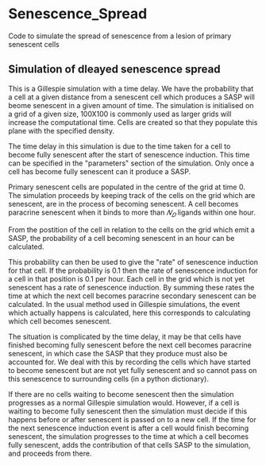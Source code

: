 # Senescence_Spread
Code to simulate the spread of senescence from a lesion of primary senescent cells


## Simulation of dleayed senescence spread 

This is a Gillespie simulation with a time delay. We have the probability that a cell at a given distance from a senescent cell which produces a SASP will beome senescent in a given amount of time. The simulation is initialised on a grid of a given size, 100X100 is commonly used as larger grids will increase the computational time. Cells are created so that they populate this plane with the specified density.

The time delay in this simulation is due to the time taken for a cell to become fully senescent after the start of senescence induction. This time can be specified in the "parameters" section of the simulation. Only once a cell has become fully senescent can it produce a SASP.

Primary senescent cells are populated in the centre of the grid at time 0. The simulation proceeds by keeping track of the cells on the grid which are senescent, are in the process of becoming senescent. A cell becomes paracrine senescent when it binds to more than  $𝑁_𝐷$ ligands within one hour.

From the postition of the cell in relation to the cells on the grid which emit a SASP, the probability of a cell becoming senescent in an hour can be calculated.

This probability can then be used to give the "rate" of senescence induction for that cell. If the probability is 0.1 then the rate of senescence induction for a cell in that position is 0.1 per hour. Each cell in the grid which is not yet senescent has a rate of senescence induction. By summing these rates the time at which the next cell becomes paracrine secondary senescent can be calculated. In the usual method used in Gillespie simulations, the event which actually happens is calculated, here this corresponds to calculating which cell becomes senescent.

The situation is complicated by the time delay, it may be that cells have finished becoming fully senescent before the next cell becomes paracrine senescent, in which case the SASP that they produce must also be accounted for. We deal with this by recording the cells which have started to become senescent but are not yet fully senescent and so cannot pass on this senescence to surrounding cells (in a python dictionary).

If there are no cells waiting to become senescent then the simulation progresses as a normal Gillespie simulation would. However, if a cell is waiting to become fully senescent then the simulation must decide if this happens before or after senescent is passed on to a new cell. If the time for the next senescence induction event is after a cell would finish becoming senescent, the simulation progresses to the time at which a cell becomes fully senescent, adds the contribution of that cells SASP to the simulation, and proceeds from there. 
